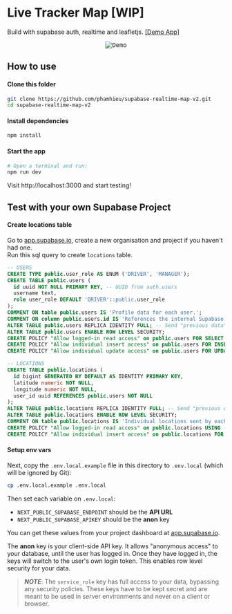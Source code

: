 # Live Tracker Map [WIP]
Build with supabase auth, realtime and leafletjs. [[Demo App]](https://realtime-map-v2.vercel.app/)

<p align="center">
<kbd>
<img src="https://media.giphy.com/media/iDU80ngpsSddc0ObGI/giphy.gif" alt="Demo"/>
</kbd>
</p>

## How to use
#### Clone this folder
```bash
git clone https://github.com/phamhieu/supabase-realtime-map-v2.git
cd supabase-realtime-map-v2
```

#### Install dependencies
```bash
npm install 
```

#### Start the app
```bash
# Open a terminal and run:
npm run dev
```
Visit http://localhost:3000 and start testing!

## Test with your own Supabase Project
#### Create locations table
Go to [app.supabase.io](https://app.supabase.io/), create a new organisation and project if you haven't had one.  
Run this sql query to create `locations` table.
```sql
-- USERS
CREATE TYPE public.user_role AS ENUM ('DRIVER', 'MANAGER');
CREATE TABLE public.users (
  id uuid NOT NULL PRIMARY KEY, -- UUID from auth.users
  username text,
  role user_role DEFAULT 'DRIVER'::public.user_role
);
COMMENT ON table public.users IS 'Profile data for each user.';
COMMENT ON column public.users.id IS 'References the internal Supabase Auth user.';
ALTER TABLE public.users REPLICA IDENTITY FULL; -- Send "previous data" on change 
ALTER TABLE public.users ENABLE ROW LEVEL SECURITY;
CREATE POLICY "Allow logged-in read access" on public.users FOR SELECT USING ( auth.role() = 'authenticated' );
CREATE POLICY "Allow individual insert access" on public.users FOR INSERT WITH CHECK ( auth.uid() = id );
CREATE POLICY "Allow individual update access" on public.users FOR UPDATE USING ( auth.uid() = id );

-- LOCATIONS
CREATE TABLE public.locations (
  id bigint GENERATED BY DEFAULT AS IDENTITY PRIMARY KEY,
  latitude numeric NOT NULL,
  longitude numeric NOT NULL,
  user_id uuid REFERENCES public.users NOT NULL
);
ALTER TABLE public.locations REPLICA IDENTITY FULL; -- Send "previous data" on change
ALTER TABLE public.locations ENABLE ROW LEVEL SECURITY;
COMMENT ON table public.locations IS 'Individual locations sent by each user.';
CREATE POLICY "Allow logged-in read access" on public.locations USING ( auth.role() = 'authenticated' );
CREATE POLICY "Allow individual insert access" on public.locations FOR INSERT WITH CHECK ( auth.uid() = user_id );
```

#### Setup env vars
Next, copy the `.env.local.example` file in this directory to `.env.local` (which will be ignored by Git):

```bash
cp .env.local.example .env.local
```

Then set each variable on `.env.local`:

- `NEXT_PUBLIC_SUPABASE_ENDPOINT` should be the **API URL**
- `NEXT_PUBLIC_SUPABASE_APIKEY` should be the **anon** key

You can get these values from your project dashboard at [app.supabase.io](https://app.supabase.io/).

The **anon** key is your client-side API key. It allows "anonymous access" to your database, until the user has logged in. Once they have logged in, the keys will switch to the user's own login token. This enables row level security for your data.

> **_NOTE_**: The `service_role` key has full access to your data, bypassing any security policies. These keys have to be kept secret and are meant to be used in server environments and never on a client or browser.
